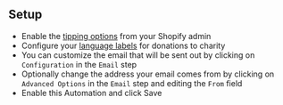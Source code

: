## Setup

- Enable the [tipping options](https://help.shopify.com/en/manual/checkout-settings/tips#set-up-tipping-options-from-your-shopify-admin) from your Shopify admin
- Configure your [language labels](https://help.shopify.com/en/manual/checkout-settings/tips#change-the-labels-for-tipping-online) for donations to charity
- You can customize the email that will be sent out by clicking on `Configuration` in the `Email` step
- Optionally change the address your email comes from by clicking on `Advanced Options` in the `Email` step and editing the `From` field
- Enable this Automation and click Save

